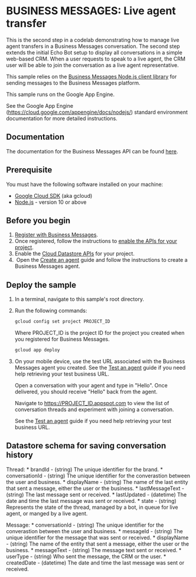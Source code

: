 # BUSINESS MESSAGES: Live agent transfer

This is the second step in a codelab demonstrating how to manage live agent transfers in a Business Messages conversation. The second step extends the initial Echo Bot setup to display all conversations in a simple web-based CRM. When a user requests to speak to a live agent, the CRM user will be able to join the conversation as a live agent representative.

This sample relies on the [Business Messages Node.js client library](https://github.com/google-business-communications/nodejs-businessmessages) for sending messages to the Business Messages platform.

This sample runs on the Google App Engine.

See the Google App Engine (https://cloud.google.com/appengine/docs/nodejs/) standard environment documentation for more detailed instructions.

## Documentation

The documentation for the Business Messages API can be found [here](https://developers.google.com/business-communications/business-messages/reference/rest).

## Prerequisite

You must have the following software installed on your machine:

* [Google Cloud SDK](https://cloud.google.com/sdk/) (aka gcloud)
* [Node.js](https://nodejs.org/en/) - version 10 or above

## Before you begin

1.  [Register with Business Messages](https://developers.google.com/business-communications/business-messages/guides/set-up/register).
1.  Once registered, follow the instructions to [enable the APIs for your project](https://developers.google.com/business-communications/business-messages/guides/set-up/register#enable-api).
1.  Enable the [Cloud Datastore APIs](https://cloud.google.com/datastore/docs/activate) for your project.
1.  Open the [Create an agent](https://developers.google.com/business-communications/business-messages/guides/set-up/agent)
guide and follow the instructions to create a Business Messages agent.

## Deploy the sample

1.  In a terminal, navigate to this sample's root directory.

1.  Run the following commands:

    ```bash
    gcloud config set project PROJECT_ID
    ```

    Where PROJECT_ID is the project ID for the project you created when you registered for Business Messages.

    ```bash
    gcloud app deploy
    ```

1.  On your mobile device, use the test URL associated with the
    Business Messages agent you created. See the
    [Test an agent](https://developers.google.com/business-communications/business-messages/guides/set-up/agent#test-agent) guide if you need help retrieving your test business URL.

    Open a conversation with your agent
    and type in "Hello". Once delivered, you should receive "Hello" back
    from the agent.

    Navigate to https://PROJECT_ID.appspot.com to view the list of conversation
    threads and experiment with joining a conversation.

    See the [Test an agent](https://developers.google.com/business-communications/business-messages/guides/set-up/agent#test-agent) guide if you need help retrieving your test business URL.

## Datastore schema for saving conversation history

Thread:
    * brandId - (string) The unique identifier for the brand.
    * conversationId - (string) The unique identifier for the converastion between the user and business.
    * displayName - (string) The name of the last entity that sent a message, either the user or the business.
    * lastMessageText - (string) The last message sent or received.
    * lastUpdated - (datetime) The date and time the last message was sent or received.
    * state - (string) Represents the state of the thread, managed by a bot, in queue for live agent, or manged by a live agent.

Message:
    * conversationId - (string) The unique identifier for the converastion between the user and business.
    * messageId - (string) The unique identifier for the message that was sent or received.
    * displayName - (string) The name of the  entity that sent a message, either the user or the business.
    * messageText - (string) The message text sent or received.
    * userType - (string) Who sent the message, the CRM or the user.
    * createdDate - (datetime) The date and time the last message was sent or received.
